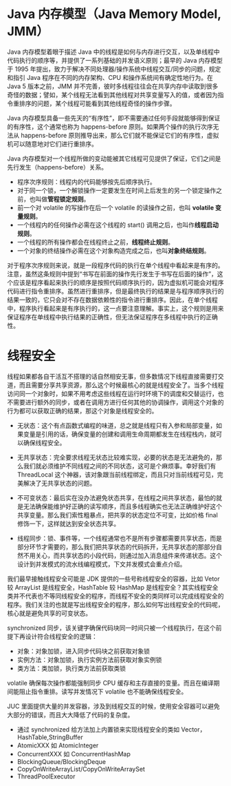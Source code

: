 # Java 内存模型（Java Memory Model, JMM）

Java 内存模型着眼于描述 Java 中的线程是如何与内存进行交互，以及单线程中代码执行的顺序等，并提供了一系列基础的并发语义原则；最早的 Java 内存模型于 1995 年提出，致力于解决不同处理器/操作系统中线程交互/同步的问题，规定和指引 Java 程序在不同的内存架构、CPU 和操作系统间有确定性地行为。在 Java 5 版本之前，JMM 并不完善，彼时多线程往往会在共享内存中读取到很多奇怪的数据；譬如，某个线程无法看到其他线程对共享变量写入的值，或者因为指令重排序的问题，某个线程可能看到其他线程奇怪的操作步骤。

Java 内存模型具备一些先天的“有序性”，即不需要通过任何手段就能够得到保证的有序性，这个通常也称为 happens-before 原则。如果两个操作的执行次序无法从 happens-before 原则推导出来，那么它们就不能保证它们的有序性，虚拟机可以随意地对它们进行重排序。

Java 内存模型对一个线程所做的变动能被其它线程可见提供了保证，它们之间是先行发生（happens-before）关系。

- 程序次序规则：线程内的代码能够按先后顺序执行。
- 对于同一个锁，一个解锁操作一定要发生在时间上后发生的另一个锁定操作之前，也叫做**管程锁定规则**。
- 前一个对 volatile 的写操作在后一个 volatile 的读操作之前，也叫 **volatile 变量规则**。
- 一个线程内的任何操作必需在这个线程的 start() 调用之后，也叫作**线程启动规则**。
- 一个线程的所有操作都会在线程终止之前，**线程终止规则**。
- 一个对象的终结操作必需在这个对象构造完成之后，也叫**对象终结规则**。

对于程序次序规则来说，就是一段程序代码的执行在单个线程中看起来是有序的。注意，虽然这条规则中提到“书写在前面的操作先行发生于书写在后面的操作”，这个应该是程序看起来执行的顺序是按照代码顺序执行的，因为虚拟机可能会对程序代码进行指令重排序。虽然进行重排序，但是最终执行的结果是与程序顺序执行的结果一致的，它只会对不存在数据依赖性的指令进行重排序。因此，在单个线程中，程序执行看起来是有序执行的，这一点要注意理解。事实上，这个规则是用来保证程序在单线程中执行结果的正确性，但无法保证程序在多线程中执行的正确性。

# 线程安全

线程如果都各自干活互不搭理的话自然相安无事，但多数情况下线程直接需要打交道，而且需要分享共享资源，那么这个时候最核心的就是线程安全了。当多个线程访问同一个对象时，如果不用考虑这些线程在运行时环境下的调度和交替运行，也不需要进行额外的同步，或者在调用方进行任何其他的协调操作，调用这个对象的行为都可以获取正确的结果，那这个对象是线程安全的。

- 无状态：这个有点函数式编程的味道，总之就是线程只有入参和局部变量，如果变量是引用的话，确保变量的创建和调用生命周期都发生在线程栈内，就可以确保线程安全。

- 无共享状态：完全要求线程无状态比较难实现，必要的状态是无法避免的，那么我们就必须维护不同线程之间的不同状态，这可是个麻烦事。幸好我们有 ThreadLocal 这个神器，该对象跟当前线程绑定，而且只对当前线程可见，完美解决了无共享状态的问题。

- 不可变状态：最后实在没办法避免状态共享，在线程之间共享状态，最怕的就是无法确保能维护好正确的读写顺序，而且多线程确实也无法正确维护好这个共享变量。那么我们索性粗暴点，把共享的状态定位不可变，比如价格 final 修饰一下，这样就达到安全状态共享。

- 线程同步：锁、事件等，一个线程通常也不是所有步骤都需要共享状态，而是部分环节才需要的，那么我们把共享状态的代码拆开，无共享状态的那部分自然不用关心，而共享状态的小段代码，则通过加入消息组件来传递状态。这个设计到并发模式的流水线编程模式，下文并发模式会重点介绍。

我们最早接触线程安全可能是 JDK 提供的一些号称线程安全的容器，比如 Vetor 较 ArrayList 是线程安全，HashTable 较 HashMap 是线程安全？其实线程安全类并不代表也不等同线程安全的程序，而线程不安全的类同样可以完成线程安全的程序。我们关注的也就是写出线程安全的程序，那么如何写出线程安全的代码呢，核心就是避免共享的可变状态。

synchronized 同步，该关键字确保代码块同一时间只被一个线程执行，在这个前提下再设计符合线程安全的逻辑：

- 对象：对象加锁，进入同步代码块之前获取对象锁
- 实例方法：对象加锁，执行实例方法前获取对象实例锁
- 类方法：类加锁，执行类方法前获取类锁

volatile 确保每次操作都能强制同步 CPU 缓存和主存直接的变量。而且在编译期间能阻止指令重排。读写并发情况下 volatile 也不能确保线程安全。

JUC 里面提供大量的并发容器，涉及到线程交互的时候，使用安全容器可以避免大部分的错误，而且大大降低了代码的复杂度。

- 通过 synchronized 给方法加上内置锁来实现线程安全的类如 Vector，HashTable,StringBuffer
- AtomicXXX 如 AtomicInteger
- ConcurrentXXX 如 ConcurrentHashMap
- BlockingQueue/BlockingDeque
- CopyOnWriteArrayList/CopyOnWriteArraySet
- ThreadPoolExecutor
